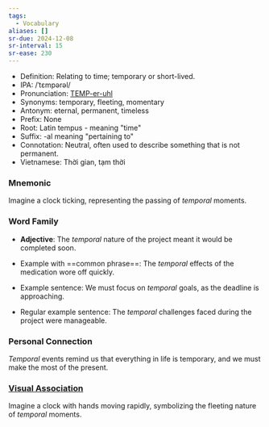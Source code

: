 ```yaml
---
tags:
  - Vocabulary
aliases: []
sr-due: 2024-12-08
sr-interval: 15
sr-ease: 230
---
```


- Definition: Relating to time; temporary or short-lived.
- IPA: /ˈtɛmpərəl/
- Pronunciation: [TEMP-er-uhl](https://www.google.com/search?q=how+to+pronounce+temporal)
- Synonyms: temporary, fleeting, momentary
- Antonym: eternal, permanent, timeless
- Prefix: None
- Root: Latin tempus - meaning "time"
- Suffix: -al meaning "pertaining to"
- Connotation: Neutral, often used to describe something that is not permanent.
- Vietnamese: Thời gian, tạm thời

### Mnemonic

Imagine a clock ticking, representing the passing of *temporal* moments.

### Word Family

- **Adjective**: The *temporal* nature of the project meant it would be completed soon.
  
- Example with ==common phrase==: The *temporal* effects of the medication wore off quickly.
- Example sentence: We must focus on *temporal* goals, as the deadline is approaching.
- Regular example sentence: The *temporal* challenges faced during the project were manageable.

### Personal Connection

*Temporal* events remind us that everything in life is temporary, and we must make the most of the present.

### [Visual Association](https://www.google.com/search?tbm=isch&q=temporal)

Imagine a clock with hands moving rapidly, symbolizing the fleeting nature of *temporal* moments.
